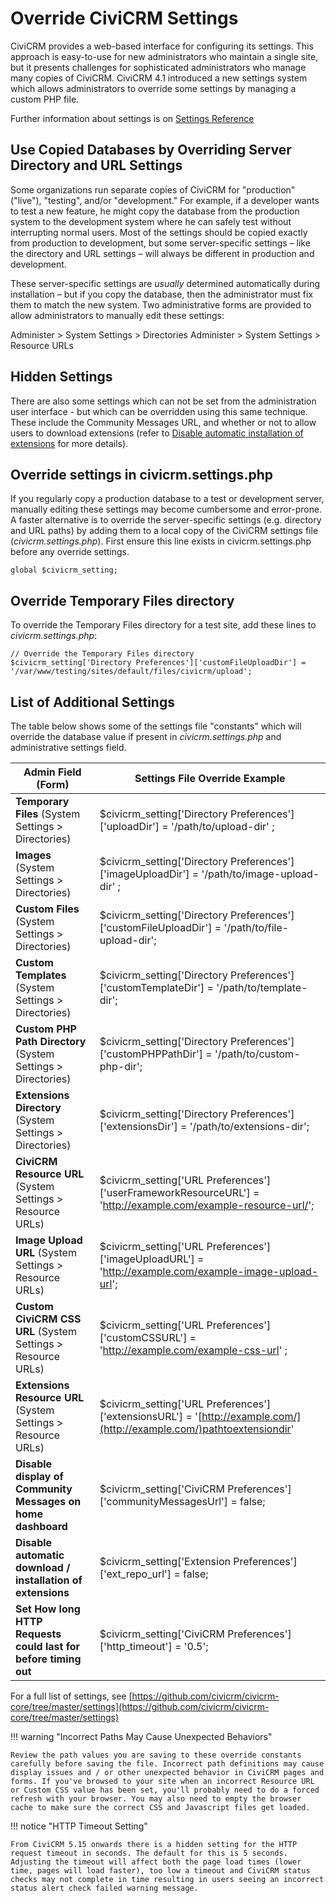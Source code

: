 # Override CiviCRM Settings

CiviCRM provides a web-based interface for configuring its settings. This approach is easy-to-use for new administrators who maintain a single site, but it presents challenges for sophisticated administrators who manage many copies of CiviCRM. CiviCRM 4.1 introduced a new settings system which allows administrators to override some settings by managing a custom PHP file.

Further information about settings is on [Settings Reference](https://docs.civicrm.org/dev/en/latest/framework/setting/)

## Use Copied Databases by Overriding Server Directory and URL Settings

Some organizations run separate copies of CiviCRM for "production" ("live"), "testing", and/or "development." For example, if a developer wants to test a new feature, he might copy the database from the production system to the development system where he can safely test without interrupting normal users. Most of the settings should be copied exactly from production to development, but some server-specific settings – like the directory and URL settings – will always be different in production and development.

These server-specific settings are _usually_ determined automatically during installation – but if you copy the database, then the administrator must fix them to match the new system. Two administrative forms are provided to allow administrators to manually edit these settings:

Administer > System Settings > Directories
Administer > System Settings > Resource URLs

## Hidden Settings

There are also some settings which can not be set from the administration user interface - but which can be overridden using this same technique. These include the Community Messages URL, and whether or not to allow users to download extensions (refer to [Disable automatic installation of extensions](/customize/extensions.md) for more details).

## Override settings in civicrm.settings.php

If you regularly copy a production database to a test or development server, manually editing these settings may become cumbersome and error-prone. A faster alternative is to override the server-specific settings (e.g. directory and URL paths) by adding them to a local copy of the CiviCRM settings file (_civicrm.settings.php_).  First ensure this line exists in civicrm.settings.php before any override settings.
```
global $civicrm_setting;
```

## Override Temporary Files directory

To override the Temporary Files directory for a test site, add these lines to _civicrm.settings.php_:

```
// Override the Temporary Files directory
$civicrm_setting['Directory Preferences']['customFileUploadDir'] = '/var/www/testing/sites/default/files/civicrm/upload';
```

## List of Additional Settings

The table below shows some of the settings file "constants" which will override the database value if present in _civicrm.settings.php_ and administrative settings field.

| Admin Field (Form) | Settings File Override Example |
| --- | --- |
| **Temporary Files** (System Settings > Directories) | $civicrm_setting['Directory Preferences']['uploadDir'] = '/path/to/upload-dir' ; |
| **Images** (System Settings > Directories) | $civicrm_setting['Directory Preferences']['imageUploadDir'] = '/path/to/image-upload-dir' ; |
| **Custom Files** (System Settings > Directories) | $civicrm_setting['Directory Preferences']['customFileUploadDir'] = '/path/to/file-upload-dir'; |
| **Custom Templates** (System Settings > Directories) | $civicrm_setting['Directory Preferences']['customTemplateDir'] = '/path/to/template-dir'; |
| **Custom PHP Path Directory** (System Settings > Directories) | $civicrm_setting['Directory Preferences']['customPHPPathDir'] = '/path/to/custom-php-dir'; |
| **Extensions Directory** (System Settings > Directories) | $civicrm_setting['Directory Preferences']['extensionsDir'] = '/path/to/extensions-dir'; |
| **CiviCRM Resource URL** (System Settings > Resource URLs) | $civicrm_setting['URL Preferences']['userFrameworkResourceURL'] = 'http://example.com/example-resource-url/'; |
| **Image Upload URL** (System Settings > Resource URLs) | $civicrm_setting['URL Preferences']['imageUploadURL'] = 'http://example.com/example-image-upload-url'; |
| **Custom CiviCRM CSS URL** (System Settings > Resource URLs) | $civicrm_setting['URL Preferences']['customCSSURL'] = 'http://example.com/example-css-url' ; |
| **Extensions Resource URL** (System Settings > Resource URLs) | $civicrm_setting['URL Preferences']['extensionsURL'] = '[http://example.com/](http://example.com/)pathtoextensiondir' |
| **Disable display of Community Messages on home dashboard** | $civicrm_setting['CiviCRM Preferences']['communityMessagesUrl'] = false; |
| **Disable automatic download / installation of extensions** | $civicrm_setting['Extension Preferences']['ext_repo_url'] = false; |
| **Set How long HTTP Requests could last for before timing out** | $civicrm_setting['CiviCRM Preferences']['http_timeout'] = '0.5'; | 

For a full list of settings, see [https://github.com/civicrm/civicrm-core/tree/master/settings](https://github.com/civicrm/civicrm-core/tree/master/settings)

!!! warning "Incorrect Paths May Cause Unexpected Behaviors"

    Review the path values you are saving to these override constants carefully before saving the file. Incorrect path definitions may cause display issues and / or other unexpected behavior in CiviCRM pages and forms. If you've browsed to your site when an incorrect Resource URL or Custom CSS value has been set, you'll probably need to do a forced refresh with your browser. You may also need to empty the browser cache to make sure the correct CSS and Javascript files get loaded.

!!! notice "HTTP Timeout Setting"

    From CiviCRM 5.15 onwards there is a hidden setting for the HTTP request timeout in seconds. The default for this is 5 seconds. Adjusting the timeout will affect both the page load times (lower time, pages will load faster), too low a timeout and CiviCRM status checks may not complete in time resulting in users seeing an incorrect status alert check failed warning message.
